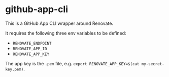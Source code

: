 # github-app-cli

This is a GitHub App CLI wrapper around Renovate.

It requires the following three env variables to be defined:

* `RENOVATE_ENDPOINT`
* `RENOVATE_APP_ID`
* `RENOVATE_APP_KEY`

The app key is the `.pem` file, e.g. `export RENOVATE_APP_KEY=$(cat my-secret-key.pem)`.
